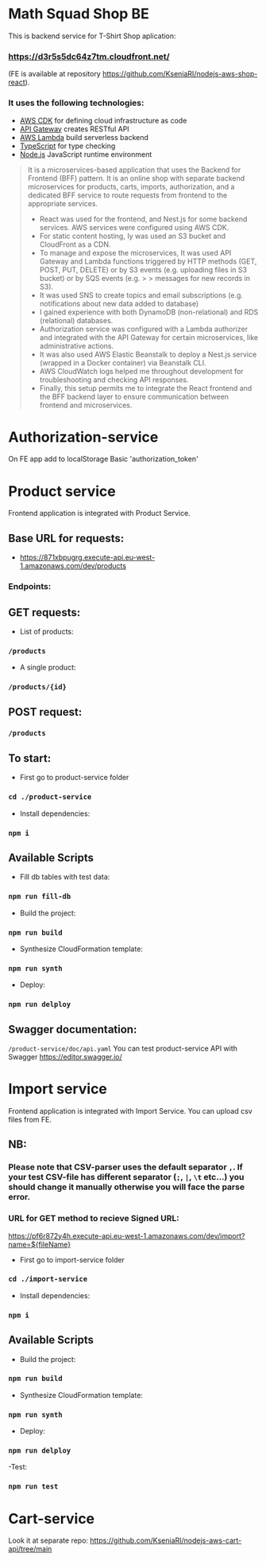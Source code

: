 # Math Squad Shop BE

This is backend service for T-Shirt Shop aplication: 
### https://d3r5s5dc64z7tm.cloudfront.net/
(FE is available at repository https://github.com/KseniaRI/nodejs-aws-shop-react). 

### It uses the following technologies:

- [AWS CDK](https://docs.aws.amazon.com/cdk/v2/guide/home.html) for defining cloud infrastructure as code
- [API Gateway](https://docs.aws.amazon.com/apigateway/latest/developerguide/welcome.html) creates RESTful API
- [AWS Lambda](https://docs.aws.amazon.com/lambda/latest/dg/welcome.html) build serverless backend
- [TypeScript](https://www.typescriptlang.org/) for type checking
- [Node.js](https://nodejs.org/en) JavaScript runtime environment

> It is a microservices-based application that uses the Backend for Frontend (BFF) pattern. It is an online shop with separate backend microservices for products, carts, imports, authorization, and a dedicated  BFF service to route requests from frontend to the appropriate services.
> -	React was used for the frontend, and Nest.js for some backend services. AWS services were configured using AWS CDK.
> -	For static content hosting, Iy was used an S3 bucket and CloudFront as a CDN.
> -	To manage and expose the microservices, It was used API Gateway and Lambda functions triggered by HTTP methods (GET, POST, PUT, DELETE) or by S3 events (e.g. uploading files in S3 bucket) or by SQS events (e.g. > > messages for new records in S3).
> -	It was used SNS to create topics and email subscriptions (e.g. notifications about new data added to database)
> -	I gained experience with both DynamoDB (non-relational) and RDS (relational) databases.
> -	Authorization service was configured with a Lambda authorizer and integrated with the API Gateway for certain microservices, like administrative actions.
> -	It was also used AWS Elastic Beanstalk to deploy a Nest.js service (wrapped in a Docker container) via Beanstalk CLI.
> -	AWS CloudWatch logs helped me throughout development for troubleshooting and checking API responses.
> -	Finally, this setup permits me to integrate the React frontend and the BFF backend layer to ensure communication between frontend and microservices.

# Authorization-service

On FE app add to localStorage Basic 'authorization_token' 

# Product service
Frontend application is integrated with Product Service.

## Base URL for requests: 
- https://871xbpugrg.execute-api.eu-west-1.amazonaws.com/dev/products

### Endpoints: 

## GET requests:
- List of products: 
### `/products`
- A single product: 
### `/products/{id}`

## POST request:
### `/products`

## To start:
- First go to product-service folder 
### `cd ./product-service`

- Install dependencies:
### `npm i`

## Available Scripts

- Fill db tables with test data:
### `npm run fill-db`

- Build the project:
### `npm run build`

- Synthesize CloudFormation template: 
### `npm run synth`

- Deploy:
### `npm run delploy`

## Swagger documentation: 
`/product-service/doc/api.yaml`
You can test product-service API with Swagger https://editor.swagger.io/ 

# Import service
Frontend application is integrated with Import Service. You can upload csv files from FE.
## NB:
### Please note that CSV-parser uses the default separator `,`. If your test CSV-file has different separator (`;`, `|`, `\t` etc...) you should change it manually otherwise you will face the parse error.

### URL for GET method to recieve Signed URL: 
https://pf6r872y4h.execute-api.eu-west-1.amazonaws.com/dev/import?name=${fileName}

- First go to import-service folder 
### `cd ./import-service`

- Install dependencies:
### `npm i`

## Available Scripts
- Build the project:
### `npm run build`
- Synthesize CloudFormation template: 
### `npm run synth`
- Deploy:
### `npm run delploy`
-Test:
###  `npm run test`

# Cart-service
Look it at separate repo:  https://github.com/KseniaRI/nodejs-aws-cart-api/tree/main
